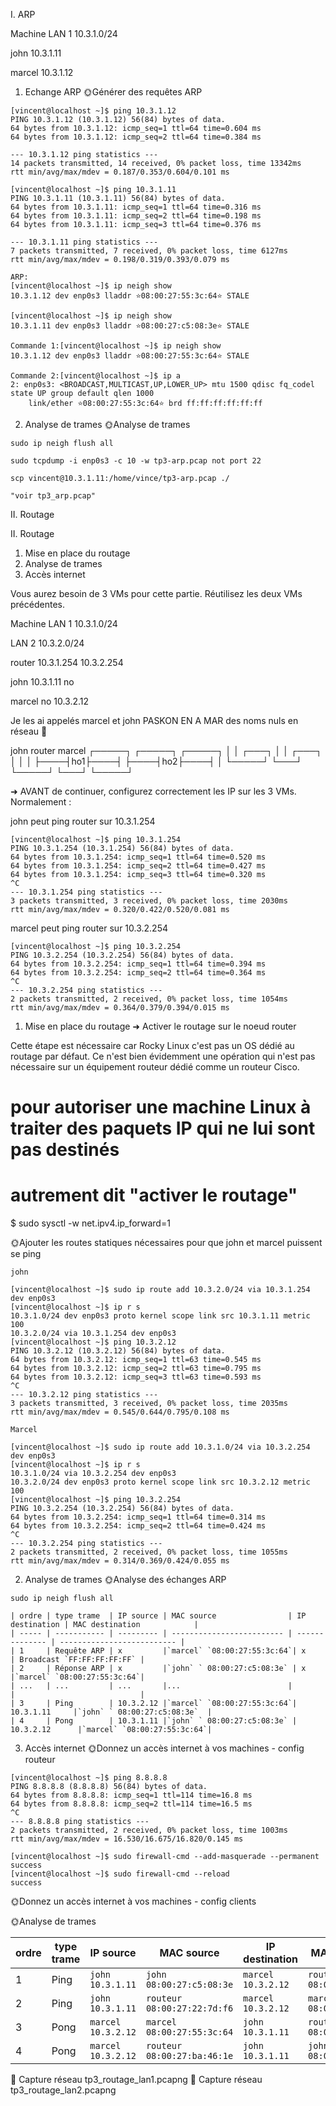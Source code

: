I. ARP

Machine
LAN 1 10.3.1.0/24

john
10.3.1.11

marcel
10.3.1.12

1. Echange ARP
🌞Générer des requêtes ARP

```
[vincent@localhost ~]$ ping 10.3.1.12
PING 10.3.1.12 (10.3.1.12) 56(84) bytes of data.
64 bytes from 10.3.1.12: icmp_seq=1 ttl=64 time=0.604 ms
64 bytes from 10.3.1.12: icmp_seq=2 ttl=64 time=0.384 ms

--- 10.3.1.12 ping statistics ---
14 packets transmitted, 14 received, 0% packet loss, time 13342ms
rtt min/avg/max/mdev = 0.187/0.353/0.604/0.101 ms
```
```
[vincent@localhost ~]$ ping 10.3.1.11
PING 10.3.1.11 (10.3.1.11) 56(84) bytes of data.
64 bytes from 10.3.1.11: icmp_seq=1 ttl=64 time=0.316 ms
64 bytes from 10.3.1.11: icmp_seq=2 ttl=64 time=0.198 ms
64 bytes from 10.3.1.11: icmp_seq=3 ttl=64 time=0.376 ms

--- 10.3.1.11 ping statistics ---
7 packets transmitted, 7 received, 0% packet loss, time 6127ms
rtt min/avg/max/mdev = 0.198/0.319/0.393/0.079 ms
```
```
ARP:
[vincent@localhost ~]$ ip neigh show
10.3.1.12 dev enp0s3 lladdr ⭐08:00:27:55:3c:64⭐ STALE

[vincent@localhost ~]$ ip neigh show
10.3.1.11 dev enp0s3 lladdr ⭐08:00:27:c5:08:3e⭐ STALE
```
```
Commande 1:[vincent@localhost ~]$ ip neigh show
10.3.1.12 dev enp0s3 lladdr ⭐08:00:27:55:3c:64⭐ STALE

Commande 2:[vincent@localhost ~]$ ip a
2: enp0s3: <BROADCAST,MULTICAST,UP,LOWER_UP> mtu 1500 qdisc fq_codel state UP group default qlen 1000
    link/ether ⭐08:00:27:55:3c:64⭐ brd ff:ff:ff:ff:ff:ff
```

2. Analyse de trames
🌞Analyse de trames
```
sudo ip neigh flush all
```
```
sudo tcpdump -i enp0s3 -c 10 -w tp3-arp.pcap not port 22
```
```
scp vincent@10.3.1.11:/home/vince/tp3-arp.pcap ./
```


```
"voir tp3_arp.pcap"
```







II. Routage


II. Routage

1. Mise en place du routage
2. Analyse de trames
3. Accès internet



Vous aurez besoin de 3 VMs pour cette partie. Réutilisez les deux VMs précédentes.



Machine
LAN 1 10.3.1.0/24

LAN 2 10.3.2.0/24





router
10.3.1.254
10.3.2.254


john
10.3.1.11
no


marcel
no
10.3.2.12




Je les ai appelés marcel et john PASKON EN A MAR des noms nuls en réseau 🌻


   john                router              marcel
  ┌─────┐             ┌─────┐             ┌─────┐
  │     │    ┌───┐    │     │    ┌───┐    │     │
  │     ├────┤ho1├────┤     ├────┤ho2├────┤     │
  └─────┘    └───┘    └─────┘    └───┘    └─────┘


➜ AVANT de continuer, configurez correctement les IP sur les 3 VMs. Normalement :


john peut ping router sur 10.3.1.254
```
[vincent@localhost ~]$ ping 10.3.1.254
PING 10.3.1.254 (10.3.1.254) 56(84) bytes of data.
64 bytes from 10.3.1.254: icmp_seq=1 ttl=64 time=0.520 ms
64 bytes from 10.3.1.254: icmp_seq=2 ttl=64 time=0.427 ms
64 bytes from 10.3.1.254: icmp_seq=3 ttl=64 time=0.320 ms
^C
--- 10.3.1.254 ping statistics ---
3 packets transmitted, 3 received, 0% packet loss, time 2030ms
rtt min/avg/max/mdev = 0.320/0.422/0.520/0.081 ms
```
marcel peut ping router sur 10.3.2.254
```
[vincent@localhost ~]$ ping 10.3.2.254
PING 10.3.2.254 (10.3.2.254) 56(84) bytes of data.
64 bytes from 10.3.2.254: icmp_seq=1 ttl=64 time=0.394 ms
64 bytes from 10.3.2.254: icmp_seq=2 ttl=64 time=0.364 ms
^C
--- 10.3.2.254 ping statistics ---
2 packets transmitted, 2 received, 0% packet loss, time 1054ms
rtt min/avg/max/mdev = 0.364/0.379/0.394/0.015 ms
```


1. Mise en place du routage
➜ Activer le routage sur le noeud router

Cette étape est nécessaire car Rocky Linux c'est pas un OS dédié au routage par défaut. Ce n'est bien évidemment une opération qui n'est pas nécessaire sur un équipement routeur dédié comme un routeur Cisco.


# pour autoriser une machine Linux à traiter des paquets IP qui ne lui sont pas destinés
# autrement dit "activer le routage"
$ sudo sysctl -w net.ipv4.ip_forward=1


🌞Ajouter les routes statiques nécessaires pour que john et marcel puissent se ping

```
john

[vincent@localhost ~]$ sudo ip route add 10.3.2.0/24 via 10.3.1.254 dev enp0s3
[vincent@localhost ~]$ ip r s
10.3.1.0/24 dev enp0s3 proto kernel scope link src 10.3.1.11 metric 100
10.3.2.0/24 via 10.3.1.254 dev enp0s3
[vincent@localhost ~]$ ping 10.3.2.12
PING 10.3.2.12 (10.3.2.12) 56(84) bytes of data.
64 bytes from 10.3.2.12: icmp_seq=1 ttl=63 time=0.545 ms
64 bytes from 10.3.2.12: icmp_seq=2 ttl=63 time=0.795 ms
64 bytes from 10.3.2.12: icmp_seq=3 ttl=63 time=0.593 ms
^C
--- 10.3.2.12 ping statistics ---
3 packets transmitted, 3 received, 0% packet loss, time 2035ms
rtt min/avg/max/mdev = 0.545/0.644/0.795/0.108 ms
```
```
Marcel

[vincent@localhost ~]$ sudo ip route add 10.3.1.0/24 via 10.3.2.254 dev enp0s3
[vincent@localhost ~]$ ip r s
10.3.1.0/24 via 10.3.2.254 dev enp0s3
10.3.2.0/24 dev enp0s3 proto kernel scope link src 10.3.2.12 metric 100
[vincent@localhost ~]$ ping 10.3.2.254
PING 10.3.2.254 (10.3.2.254) 56(84) bytes of data.
64 bytes from 10.3.2.254: icmp_seq=1 ttl=64 time=0.314 ms
64 bytes from 10.3.2.254: icmp_seq=2 ttl=64 time=0.424 ms
^C
--- 10.3.2.254 ping statistics ---
2 packets transmitted, 2 received, 0% packet loss, time 1055ms
rtt min/avg/max/mdev = 0.314/0.369/0.424/0.055 ms
```



2. Analyse de trames
🌞Analyse des échanges ARP

```
sudo ip neigh flush all
```

```
| ordre | type trame  | IP source | MAC source                | IP destination | MAC destination            |
| ----- | ----------- | --------- | ------------------------- | -------------- | -------------------------- |
| 1     | Requête ARP | x         |`marcel` `08:00:27:55:3c:64`| x             | Broadcast `FF:FF:FF:FF:FF` |
| 2     | Réponse ARP | x         |`john` ` 08:00:27:c5:08:3e` | x              |`marcel` `08:00:27:55:3c:64`|
| ...   | ...         | ...       |...                        |                |                            |
| 3     | Ping        | 10.3.2.12 |`marcel` `08:00:27:55:3c:64`| 10.3.1.11     |`john` ` 08:00:27:c5:08:3e`  |
| 4     | Pong        | 10.3.1.11 |`john` ` 08:00:27:c5:08:3e` | 10.3.2.12      |`marcel` `08:00:27:55:3c:64`|
```






3. Accès internet
🌞Donnez un accès internet à vos machines - config routeur

```
[vincent@localhost ~]$ ping 8.8.8.8
PING 8.8.8.8 (8.8.8.8) 56(84) bytes of data.
64 bytes from 8.8.8.8: icmp_seq=1 ttl=114 time=16.8 ms
64 bytes from 8.8.8.8: icmp_seq=2 ttl=114 time=16.5 ms
^C
--- 8.8.8.8 ping statistics ---
2 packets transmitted, 2 received, 0% packet loss, time 1003ms
rtt min/avg/max/mdev = 16.530/16.675/16.820/0.145 ms
```

```
[vincent@localhost ~]$ sudo firewall-cmd --add-masquerade --permanent
success
[vincent@localhost ~]$ sudo firewall-cmd --reload
success
```


🌞Donnez un accès internet à vos machines - config clients





🌞Analyse de trames

| ordre | type trame  | IP source           | MAC source                   | IP destination      | MAC destination              |
| ----- | ----------- | ------------------- | ---------------------------- | ------------------- | ---------------------------- |
| 1     | Ping        | `john` `10.3.1.11`  | `john` `08:00:27:c5:08:3e`   | `marcel` `10.3.2.12`| `routeur` `08:00:27:ba:46:1e`|
| 2     | Ping        | `john` `10.3.1.11`  | `routeur` `08:00:27:22:7d:f6`| `marcel` `10.3.2.12`| `marcel` `08:00:27:55:3c:64` |
| 3     | Pong        | `marcel` `10.3.2.12`| `marcel` `08:00:27:55:3c:64` | `john` `10.3.1.11`  | `routeur` `08:00:27:22:7d:f6`|
| 4     | Pong        | `marcel` `10.3.2.12`| `routeur` `08:00:27:ba:46:1e`| `john` `10.3.1.11`  | `john` `08:00:27:42:4a:8f`   |

🦈 Capture réseau tp3_routage_lan1.pcapng
🦈 Capture réseau tp3_routage_lan2.pcapng